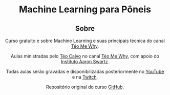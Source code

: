 <div align="center">

# Machine Learning para Pôneis

## Sobre

Curso gratuito e sobre Machine Learning e suas principais técnica do canal [Téo Me Why](https://twitch.tv/teomewhy).

Aulas ministradas pelo [Téo Calvo](https://www.linkedin.com/in/teocalvo/) no canal [Téo Me Why](https://twitch.tv/teomewhy), com apoio do [Instituto Aaron Swartz](https://institutoasw.org/).

Todas aulas serão gravadas e disponibilizadas posteriormente no [YouTube](https://www.youtube.com/@teomewhy) e na [Twitch](https://twitch.tv/teomewhy).

Repositório original do curso [GitHub](https://github.com/TeoMeWhy/ml-4-poneis).

</div>
